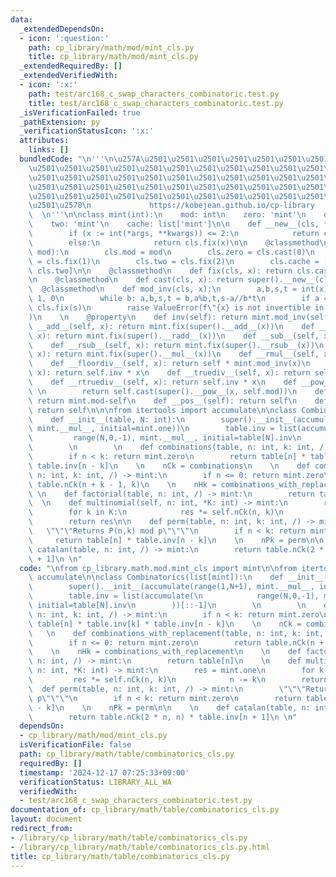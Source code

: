 ```yaml
---
data:
  _extendedDependsOn:
  - icon: ':question:'
    path: cp_library/math/mod/mint_cls.py
    title: cp_library/math/mod/mint_cls.py
  _extendedRequiredBy: []
  _extendedVerifiedWith:
  - icon: ':x:'
    path: test/arc168_c_swap_characters_combinatoric.test.py
    title: test/arc168_c_swap_characters_combinatoric.test.py
  _isVerificationFailed: true
  _pathExtension: py
  _verificationStatusIcon: ':x:'
  attributes:
    links: []
  bundledCode: "\n'''\n\u257A\u2501\u2501\u2501\u2501\u2501\u2501\u2501\u2501\u2501\
    \u2501\u2501\u2501\u2501\u2501\u2501\u2501\u2501\u2501\u2501\u2501\u2501\u2501\
    \u2501\u2501\u2501\u2501\u2501\u2501\u2501\u2501\u2501\u2501\u2501\u2501\u2501\
    \u2501\u2501\u2501\u2501\u2501\u2501\u2501\u2501\u2501\u2501\u2501\u2501\u2501\
    \u2501\u2501\u2501\u2501\u2501\u2501\u2501\u2501\u2501\u2501\u2501\u2501\u2501\
    \u2501\u2578\n             https://kobejean.github.io/cp-library             \
    \  \n'''\n\nclass mint(int):\n    mod: int\n    zero: 'mint'\n    one: 'mint'\n\
    \    two: 'mint'\n    cache: list['mint']\n\n    def __new__(cls, *args, **kwargs):\n\
    \        if (x := int(*args, **kwargs)) <= 2:\n            return cls.cache[x]\n\
    \        else:\n            return cls.fix(x)\n\n    @classmethod\n    def set_mod(cls,\
    \ mod):\n        cls.mod = mod\n        cls.zero = cls.cast(0)\n        cls.one\
    \ = cls.fix(1)\n        cls.two = cls.fix(2)\n        cls.cache = [cls.zero, cls.one,\
    \ cls.two]\n\n    @classmethod\n    def fix(cls, x): return cls.cast(x%cls.mod)\n\
    \n    @classmethod\n    def cast(cls, x): return super().__new__(cls,x)\n\n  \
    \  @classmethod\n    def mod_inv(cls, x):\n        a,b,s,t = int(x), cls.mod,\
    \ 1, 0\n        while b: a,b,s,t = b,a%b,t,s-a//b*t\n        if a == 1: return\
    \ cls.fix(s)\n        raise ValueError(f\"{x} is not invertible in mod {cls.mod}\"\
    )\n    \n    @property\n    def inv(self): return mint.mod_inv(self)\n\n    def\
    \ __add__(self, x): return mint.fix(super().__add__(x))\n    def __radd__(self,\
    \ x): return mint.fix(super().__radd__(x))\n    def __sub__(self, x): return mint.fix(super().__sub__(x))\n\
    \    def __rsub__(self, x): return mint.fix(super().__rsub__(x))\n    def __mul__(self,\
    \ x): return mint.fix(super().__mul__(x))\n    def __rmul__(self, x): return mint.fix(super().__rmul__(x))\n\
    \    def __floordiv__(self, x): return self * mint.mod_inv(x)\n    def __rfloordiv__(self,\
    \ x): return self.inv * x\n    def __truediv__(self, x): return self * mint.mod_inv(x)\n\
    \    def __rtruediv__(self, x): return self.inv * x\n    def __pow__(self, x):\
    \ \n        return self.cast(super().__pow__(x, self.mod))\n    def __neg__(self):\
    \ return mint.mod-self\n    def __pos__(self): return self\n    def __abs__(self):\
    \ return self\n\n\nfrom itertools import accumulate\n\nclass Combinatorics(list[mint]):\n\
    \    def __init__(table, N: int):\n        super().__init__(accumulate(range(1,N+1),\
    \ mint.__mul__, initial=mint.one))\n        table.inv = list(accumulate(\n   \
    \         range(N,0,-1), mint.__mul__, initial=table[N].inv\n        ))[::-1]\n\
    \        \n        \n    def combinations(table, n: int, k: int, /) -> mint:\n\
    \        if n < k: return mint.zero\n        return table[n] * table.inv[k] *\
    \ table.inv[n - k]\n    \n    nCk = combinations\n    \n    def combinations_with_replacement(table,\
    \ n: int, k: int, /) -> mint:\n        if n <= 0: return mint.zero\n        return\
    \ table.nCk(n + k - 1, k)\n    \n    nHk = combinations_with_replacement\n   \
    \ \n    def factorial(table, n: int, /) -> mint:\n        return table[n]\n  \
    \  \n    def multinomial(self, n: int, *K: int) -> mint:\n        res = mint.one\n\
    \        for k in K:\n            res *= self.nCk(n, k)\n            n -= k\n\
    \        return res\n\n    def perm(table, n: int, k: int, /) -> mint:\n     \
    \   \"\"\"Returns P(n,k) mod p\"\"\"\n        if n < k: return mint.zero\n   \
    \     return table[n] * table.inv[n - k]\n    \n    nPk = perm\n\n    \n    def\
    \ catalan(table, n: int, /) -> mint:\n        return table.nCk(2 * n, n) * table.inv[n\
    \ + 1]\n \n"
  code: "\nfrom cp_library.math.mod.mint_cls import mint\n\nfrom itertools import\
    \ accumulate\n\nclass Combinatorics(list[mint]):\n    def __init__(table, N: int):\n\
    \        super().__init__(accumulate(range(1,N+1), mint.__mul__, initial=mint.one))\n\
    \        table.inv = list(accumulate(\n            range(N,0,-1), mint.__mul__,\
    \ initial=table[N].inv\n        ))[::-1]\n        \n        \n    def combinations(table,\
    \ n: int, k: int, /) -> mint:\n        if n < k: return mint.zero\n        return\
    \ table[n] * table.inv[k] * table.inv[n - k]\n    \n    nCk = combinations\n \
    \   \n    def combinations_with_replacement(table, n: int, k: int, /) -> mint:\n\
    \        if n <= 0: return mint.zero\n        return table.nCk(n + k - 1, k)\n\
    \    \n    nHk = combinations_with_replacement\n    \n    def factorial(table,\
    \ n: int, /) -> mint:\n        return table[n]\n    \n    def multinomial(self,\
    \ n: int, *K: int) -> mint:\n        res = mint.one\n        for k in K:\n   \
    \         res *= self.nCk(n, k)\n            n -= k\n        return res\n\n  \
    \  def perm(table, n: int, k: int, /) -> mint:\n        \"\"\"Returns P(n,k) mod\
    \ p\"\"\"\n        if n < k: return mint.zero\n        return table[n] * table.inv[n\
    \ - k]\n    \n    nPk = perm\n\n    \n    def catalan(table, n: int, /) -> mint:\n\
    \        return table.nCk(2 * n, n) * table.inv[n + 1]\n \n"
  dependsOn:
  - cp_library/math/mod/mint_cls.py
  isVerificationFile: false
  path: cp_library/math/table/combinatorics_cls.py
  requiredBy: []
  timestamp: '2024-12-17 07:25:33+09:00'
  verificationStatus: LIBRARY_ALL_WA
  verifiedWith:
  - test/arc168_c_swap_characters_combinatoric.test.py
documentation_of: cp_library/math/table/combinatorics_cls.py
layout: document
redirect_from:
- /library/cp_library/math/table/combinatorics_cls.py
- /library/cp_library/math/table/combinatorics_cls.py.html
title: cp_library/math/table/combinatorics_cls.py
---
```

